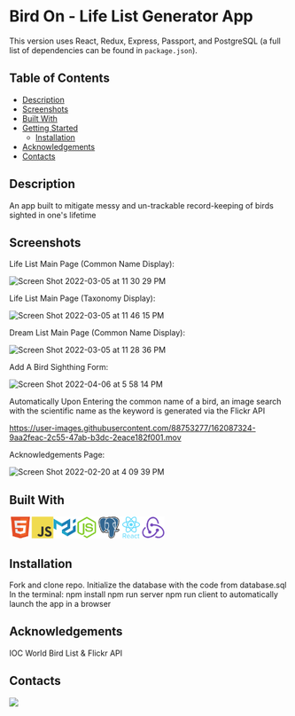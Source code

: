 
# Bird On - Life List Generator App 
This version uses React, Redux, Express, Passport, and PostgreSQL (a full list of dependencies can be found in `package.json`).


## Table of Contents

- [Description](#description)
- [Screenshots](#screenshots)
- [Built With](#built-with)
- [Getting Started](#getting-started)
  - [Installation](#installation)
- [Acknowledgements](#acknowledgements)
- [Contacts](#contacts)

## Description
An app built to mitigate messy and un-trackable record-keeping of birds sighted in one's lifetime 

## Screenshots
Life List Main Page (Common Name Display):

![Screen Shot 2022-03-05 at 11 30 29 PM](https://user-images.githubusercontent.com/88753277/156910590-0b6d1833-e7cc-4a32-8bbc-c2c1b189e5d0.png)

Life List Main Page (Taxonomy Display):

![Screen Shot 2022-03-05 at 11 46 15 PM](https://user-images.githubusercontent.com/88753277/156911016-7aec42e5-bf3d-45b0-98a5-044dfa1e5bf8.png)

Dream List Main Page (Common Name Display):

![Screen Shot 2022-03-05 at 11 28 36 PM](https://user-images.githubusercontent.com/88753277/156910591-2d7873f7-5129-4fc4-ba66-e0d315f05ae2.png)

Add A Bird Sighthing Form: 

<img width="447" alt="Screen Shot 2022-04-06 at 5 58 14 PM" src="https://user-images.githubusercontent.com/88753277/162086571-120f277a-556a-4f30-af1b-9991a7d4fe80.png">

Automatically Upon Entering the common name of a bird, an image search with the scientific name as the keyword is generated via the Flickr API 

https://user-images.githubusercontent.com/88753277/162087324-9aa2feac-2c55-47ab-b3dc-2eace182f001.mov



Acknowledgements Page: 

![Screen Shot 2022-02-20 at 4 09 39 PM](https://user-images.githubusercontent.com/88753277/154866500-7d77a59a-e2db-4a2a-aff4-76b9da724dd0.png)

## Built With
<a href="https://developer.mozilla.org/en-US/docs/Web/HTML"><img src="https://raw.githubusercontent.com/devicons/devicon/master/icons/html5/html5-original.svg" height="40px" width="40px" /></a><a href="https://developer.mozilla.org/en-US/docs/Web/JavaScript"><img src="https://raw.githubusercontent.com/devicons/devicon/master/icons/javascript/javascript-original.svg" height="40px" width="40px" /></a><a href="https://material-ui.com/"><img src="https://raw.githubusercontent.com/devicons/devicon/master/icons/materialui/materialui-original.svg" height="40px" width="40px" /></a><a href="https://nodejs.org/en/"><img src="https://raw.githubusercontent.com/devicons/devicon/master/icons/nodejs/nodejs-original.svg" height="40px" width="40px" /></a><a href="https://www.postgresql.org/"><img src="https://raw.githubusercontent.com/devicons/devicon/master/icons/postgresql/postgresql-original.svg" height="40px" width="40px" /></a><a href="https://reactjs.org/"><img src="https://raw.githubusercontent.com/devicons/devicon/master/icons/react/react-original-wordmark.svg" height="40px" width="40px" /></a><a href="https://redux.js.org/"><img src="https://raw.githubusercontent.com/devicons/devicon/master/icons/redux/redux-original.svg" height="40px" width="40px" /></a>

## Installation
Fork and clone repo. Initialize the database with the code from database.sql In the terminal: npm install npm run server npm run client to automatically launch the app in a browser

## Acknowledgements
IOC World Bird List & Flickr API

## Contacts
<a href="https://www.linkedin.com/in/leah-grim-846875218/"><img src="https://img.shields.io/badge/LinkedIn-0077B5?style=for-the-badge&logo=linkedin&logoColor=white" /></a>


